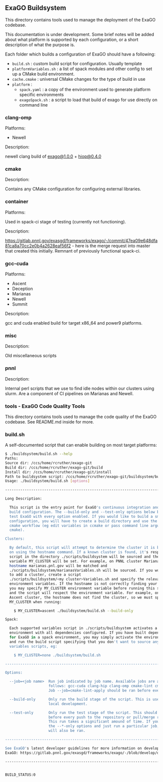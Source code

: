 ## ExaGO Buildsystem 

This directory contains tools used to manage the deployment of the ExaGO codebase.

This documentation is under development. Some brief notes will be added about what platform 
is supported by each configuration, or a short description of what the purpose is.

Each folder which builds a configuration of ExaGO should have a following:
- `build.sh` : custom build script for configuration. Usually template
- `platformVariables.sh` : a list of spack modules and other config to set up a CMake build environment.
- `cache.cmake` : universal CMake changes for the type of build in use
- `platform` :
  - `spack.yaml` : a copy of the environment used to generate platform specific environments
  - `exagoSpack.sh` : a script to load that build of exago for use directly on command line

### clang-omp

Platforms:

- Newell

Description:

newell clang build of exago@1.0.0 + hiop@0.4.0

### cmake

Description:

Contains any CMake configuration for configuring external libraries.

### container

Platforms:

Used in spack-ci stage of testing (currently not functioning).

Description:

https://gitlab.pnnl.gov/exasgd/frameworks/exago/-/commit/47ea09e648dfa81ca8a70cc2e0b4a2628eaf56f2 - here is the merge request into master that created this initially. Remnant of previously functional spack-ci.

### gcc-cuda

Platforms:
- Ascent
- Deception
- Marianas
- Newell
- Summit

Description:

gcc and cuda enabled build for target x86_64 and power9 platforms.

### misc

Description:

Old miscellaneous scripts

### pnnl

Description:

Internal perl scripts that we use to find idle nodes within our clusters using slurm. Are a component of CI pipelines on Marianas and Newell.

### tools - ExaGO Code Quality Tools

This directory contains tools used to manage the code quality of the ExaGO codebase. See README.md inside for more.

### build.sh

A self-documented script that can enable building on most target platforms:

```bash
$ ./buildsystem/build.sh --help
Paths:
Source dir: /ccs/home/rcruther/exago-git
Build dir: /ccs/home/rcruther/exago-git/build
Install dir: /ccs/home/rcruther/exago-git/install
Path to buildsystem script: /ccs/home/rcruther/exago-git/buildsystem/build.sh
Usage: ./buildsystem/build.sh [options]

--------------------------------------------------------------------------------

Long Description:

  This script is the entry point for ExaGO's continuous integration and default
  build configuration. The --build-only and --test-only options below build and
  test ExaGO with every option enabled. If you would like to build a smaller
  configuration, you will have to create a build directory and use the usual
  cmake workflow (eg edit variables in ccmake or pass command line arguments to
  cmake).

Clusters:

  By default, this script will attempt to determine the cluster it is being ran
  on using the hostname command. If a known cluster is found, it's respective
  script in the directory ./scripts/buildsystem will be sourced and the
  variable MY_CLUSTER will be set. For example, on PNNL cluster Marianas,
  hostname marianas.pnl.gov will be matched and
  ./scripts/buildsystem/marianasVariables.sh will be sourced. If you would like
  to add a cluster, create a script
  ./scripts/buildsystem/<my cluster>Variables.sh and specify the relevant
  environment variables. If the hostname is not correctly finding your cluster,
  you may specify MY_CLUSTER environment variable before running this script
  and the script will respect the environment variable. For example, on ORNL
  Ascent cluster, the hostname does not find the cluster, so we must specify
  MY_CLUSTER when running:

    $ MY_CLUSTER=ascent ./buildsystem/build.sh --build-only

Spack:

  Each supported variables script in ./scripts/buildsystem activates a spack
  environment with all dependencies configured. If you have built dependencies
  for ExaGO in a spack environment, you may simply activate the environment
  and run the build script specifying that you don't want to source any
  variables scripts, eg:

    $ MY_CLUSTER=none ./buildsystem/build.sh

--------------------------------------------------------------------------------

Options:

  --job=<job name>  Run job indicated by job name. Available jobs are as
                    follows: gcc-cuda clang-hip clang-omp cmake-lint cmake-lint-apply.
                    Job --job=cmake-lint-apply should be ran before every push.

  --build-only      Only run the build stage of the script. This is useful for
                    local development.

  --test-only       Only run the test stage of the script. This should be ran
                    before every push to the repository or pull/merge request.
                    This run takes a significant amound of time. If you omit
                    the --*-only options and just run a particular job, tests
                    will also be ran.

--------------------------------------------------------------------------------

See ExaGO's latest developer guidelines for more information on developing
ExaGO: https://gitlab.pnnl.gov/exasgd/frameworks/exago/-/blob/develop/docs/DeveloperGuidelines.md

--------------------------------------------------------------------------------


BUILD_STATUS:0
```

